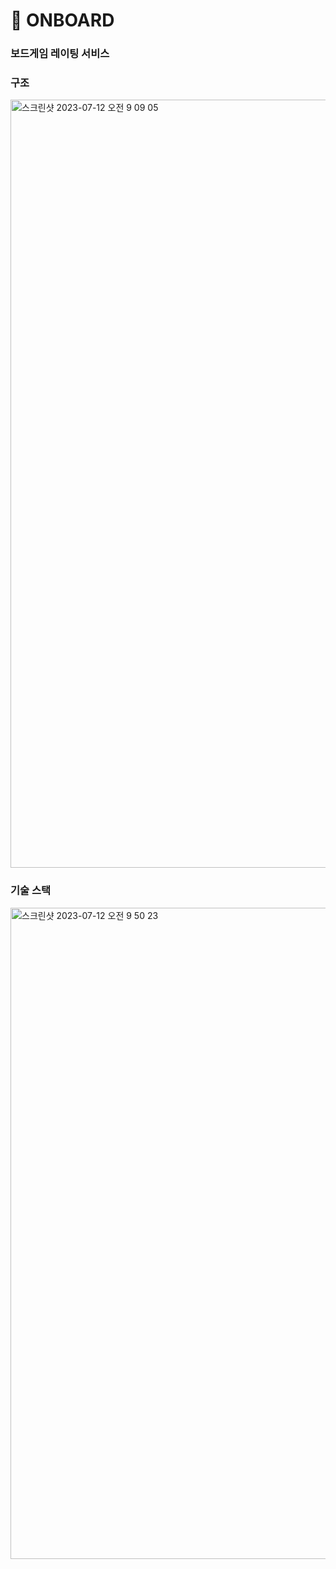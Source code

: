 # 🎲 ONBOARD

### 보드게임 레이팅 서비스

### 구조
<img width="1229" alt="스크린샷 2023-07-12 오전 9 09 05" src="https://github.com/YAPP-Github/22nd-Android-Team-2-Android/assets/83493143/ee578e57-fc3a-4670-a844-c2940de5fc44">

### 기술 스택

<img width="1042" alt="스크린샷 2023-07-12 오전 9 50 23" src="https://github.com/YAPP-Github/22nd-Android-Team-2-Android/assets/83493143/bf5f3cfe-366d-4671-99f9-d50891de1f64">
